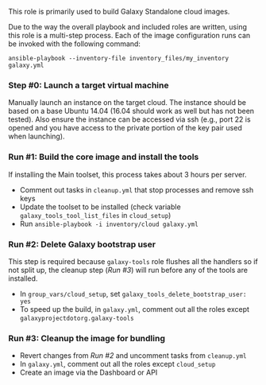 This role is primarily used to build Galaxy Standalone cloud images.

Due to the way the overall playbook and included roles are written, using
this role is a multi-step process. Each of the image configuration runs can be
invoked with the following command:

```ansible-playbook --inventory-file inventory_files/my_inventory galaxy.yml```

### Step #0: Launch a target virtual machine
Manually launch an instance on the target cloud. The instance should be based
on a base Ubuntu 14.04 (16.04 should work as well but has not been tested).
Also ensure the instance can be accessed via ssh (e.g., port 22 is opened and
you have access to the private portion of the key pair used when launching).

### Run #1: Build the core image and install the tools
If installing the Main toolset, this process takes about 3 hours per server.
 * Comment out tasks in `cleanup.yml` that stop processes and remove ssh keys
 * Update the toolset to be installed (check variable
   `galaxy_tools_tool_list_files` in `cloud_setup`)
 * Run `ansible-playbook -i inventory/cloud galaxy.yml`

### Run #2: Delete Galaxy bootstrap user
This step is required because `galaxy-tools` role flushes all the handlers so
if not split up, the cleanup step (_Run #3_) will run before any of the tools
are installed.
 * In `group_vars/cloud_setup`, set `galaxy_tools_delete_bootstrap_user: yes`
 * To speed up the build, in `galaxy.yml`, comment out all the roles except
   `galaxyprojectdotorg.galaxy-tools`

### Run #3: Cleanup the image for bundling
 * Revert changes from _Run #2_ and uncomment tasks from `cleanup.yml`
 * In `galaxy.yml`, comment out all the roles except `cloud_setup`
 * Create an image via the Dashboard or API
